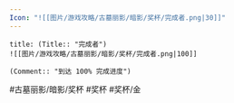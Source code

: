 ```yaml
---
Icon: "![[图片/游戏攻略/古墓丽影/暗影/奖杯/完成者.png|30]]"
---
```

```ad-common-gold-trophy
title: (Title:: "完成者")
![[图片/游戏攻略/古墓丽影/暗影/奖杯/完成者.png|100]]

(Comment:: "到达 100% 完成进度")
```

#古墓丽影/暗影/奖杯 #奖杯 #奖杯/金
